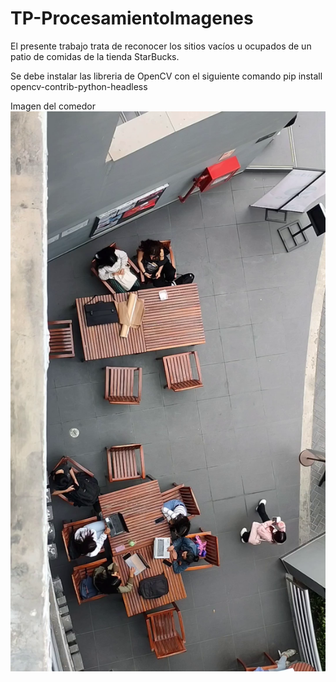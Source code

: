 # TP-ProcesamientoImagenes
El presente trabajo trata de reconocer los sitios vacíos u ocupados de un patio de comidas de la tienda StarBucks.

Se debe instalar las libreria de OpenCV con el siguiente comando
pip install opencv-contrib-python-headless

Imagen del comedor
![Image text](https://github.com/MarlonLLaguento/TP-ProcesamientoImagenes/blob/main/frame_inicial.png)
